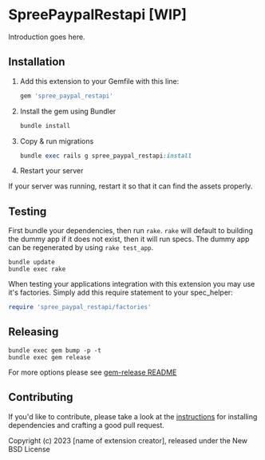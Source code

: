 # SpreePaypalRestapi [WIP]

Introduction goes here.

## Installation

1. Add this extension to your Gemfile with this line:

    ```ruby
    gem 'spree_paypal_restapi'
    ```

2. Install the gem using Bundler

    ```ruby
    bundle install
    ```

3. Copy & run migrations

    ```ruby
    bundle exec rails g spree_paypal_restapi:install
    ```

4. Restart your server

  If your server was running, restart it so that it can find the assets properly.

## Testing

First bundle your dependencies, then run `rake`. `rake` will default to building the dummy app if it does not exist, then it will run specs. The dummy app can be regenerated by using `rake test_app`.

```shell
bundle update
bundle exec rake
```

When testing your applications integration with this extension you may use it's factories.
Simply add this require statement to your spec_helper:

```ruby
require 'spree_paypal_restapi/factories'
```

## Releasing

```shell
bundle exec gem bump -p -t
bundle exec gem release
```

For more options please see [gem-release README](https://github.com/svenfuchs/gem-release)

## Contributing

If you'd like to contribute, please take a look at the
[instructions](CONTRIBUTING.md) for installing dependencies and crafting a good
pull request.

Copyright (c) 2023 [name of extension creator], released under the New BSD License
